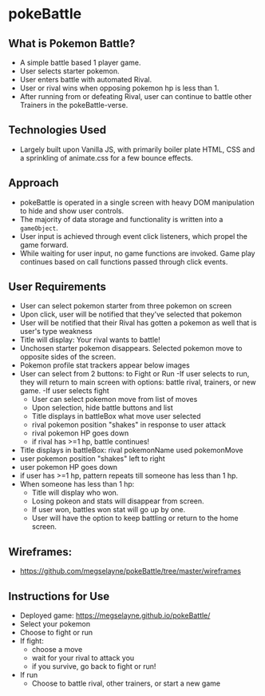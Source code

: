# pokeBattle
## What is Pokemon Battle?

- A simple battle based 1 player game.
- User selects starter pokemon.
- User enters battle with automated Rival.
- User or rival wins when opposing pokemon hp is less than 1.
- After running from or defeating Rival, user can continue to battle other Trainers in the pokeBattle-verse.

## Technologies Used
- Largely built upon Vanilla JS, with primarily boiler plate HTML, CSS and a sprinkling of animate.css for a few bounce effects.

## Approach
- pokeBattle is operated in a single screen with heavy DOM manipulation to hide and show user controls.
- The majority of data storage and functionality is written into  a `gameObject`.
- User input is achieved through event click listeners, which propel the game forward.
- While waiting for user input, no game functions are invoked. Game play continues based on call functions passed through click events.

## User Requirements
- User can select pokemon starter from three pokemon on screen
- Upon click, user will be notified that they've selected that pokemon
- User will be notified that their Rival has gotten a pokemon as well that is user's type weakness
- Title will display: Your rival wants to battle!
- Unchosen starter pokemon disappears. Selected pokemon move to opposite sides of the screen.
- Pokemon profile stat trackers appear below images
- User can select from 2 buttons: to Fight or Run
  -If user selects to run, they will return to main screen with options: battle rival, trainers, or new game.
  -If user selects fight
    - User can select pokemon move from list of moves
    - Upon selection, hide battle buttons and list
    - Title displays in battleBox what move user selected
    - rival pokemon position "shakes" in response to user attack
    - rival pokemon HP goes down
    - if rival has >=1 hp, battle continues!
- Title displays in battleBox: rival pokemonName used pokemonMove
- user pokemon position "shakes" left to right
- user pokemon HP goes down
- if user has >=1 hp, pattern repeats till someone has less than 1 hp.
- When someone has less than 1 hp:
  - Title will display who won.
  - Losing pokeon and stats will disappear from screen.
  - If user won, battles won stat will go up by one.
  - User will have the option to keep battling or return to the home screen.
## Wireframes:
- https://github.com/megselayne/pokeBattle/tree/master/wireframes

## Instructions for Use
- Deployed game: https://megselayne.github.io/pokeBattle/
- Select your pokemon
- Choose to fight or run
- If fight:
  - choose a move
  - wait for your rival to attack you
  - if you survive, go back to fight or run!
- If run
  - Choose to battle rival, other trainers, or start a new game
